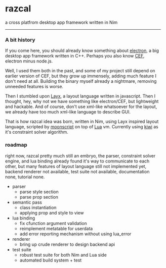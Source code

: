 # razcal

a cross platfrom desktop app framework written in Nim

---

### A bit history

If you come here, you should already know something about [electron](https://electron.atom.io/), a big desktop app framework written in C++. Perhaps you also know [CEF](https://bitbucket.org/chromiumembedded/cef), electron minus node.js.

Well, I used them both in the past, and some of my project still depend on earlier version of CEF, but they grow up immensely, adding much feature I don't need at all. Building the binary myself already a nightmare, removing unneeded features is worse.

Then I stumbled upon [Layx](https://github.com/layxlang/layx), a layout language written in javascript. Then I thought, hey, why not we have something like electron/CEF, but lightweight and hackable. And of course, don't use xml-like whatsoever for the layout, we already have too much xml-like language to describe GUI.

That is how razcal idea was born, written in Nim, using Layx inspired layout language, scripted by [moonscript](https://moonscript.org/) on top of [Lua](https://www.lua.org/) vm. Currently using [kiwi](https://github.com/yglukhov/kiwi) as it's constraint solver algorithm.


### roadmap

right now, razcal pretty much still an embryo, the parser, constraint solver engine, and lua binding already found it's way to communicate to each other, but many features of layout language still not implemented yet, backend renderer not available, test suite not available, documentation none, tutorial none.

* parser
  *  parse style section
  *  parse prop section
* semantic pass
  *  class instantiation
  *  applying prop and style to view
* lua binding
  * fix cfunction argument validation
  * reimplement metatable for userdata
  * add error reporting mechanism without using lua_error
* renderer
  * bring up crude renderer to design backend api
* test suite
  * robust test suite for both Nim and Lua side
  * automated build system + test